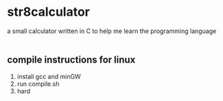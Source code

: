# str8calculator
a small calculator written in C to help me learn the programming language
<br>
<br>
## compile instructions for linux
1. install gcc and minGW
2. run compile.sh
3. hard
